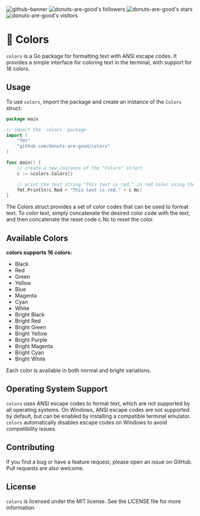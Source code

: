 ![github-banner](https://user-images.githubusercontent.com/96031819/229327991-15ff4ce6-11ef-48eb-bc64-c5e28b46e885.png)
![donuts-are-good's followers](https://img.shields.io/github/followers/donuts-are-good?&color=555&style=for-the-badge&label=followers) ![donuts-are-good's stars](https://img.shields.io/github/stars/donuts-are-good?affiliations=OWNER%2CCOLLABORATOR&color=555&style=for-the-badge) ![donuts-are-good's visitors](https://komarev.com/ghpvc/?username=donuts-are-good&color=555555&style=for-the-badge&label=visitors)

# 🎨 Colors

`colors` is a Go package for formatting text with ANSI escape codes. It provides a simple interface for coloring text in the terminal, with support for 16 colors.

## Usage

To use `colors`, import the package and create an instance of the `Colors` struct:

```go
package main

// import the `colors` package
import (
	"fmt"
	"github.com/donuts-are-good/colors"
)

func main() {
	// create a new instance of the "Colors" struct
	c := &colors.Colors{}

	// print the test string "This text is red." in red color using the "Red" color code and reset code "Nc" of the "Colors" struct
	fmt.Println(c.Red + "This text is red." + c.Nc)
}

```
The Colors struct provides a set of color codes that can be used to format text. To color text, simply concatenate the desired color code with the text, and then concatenate the reset code c.Nc to reset the color.

## Available Colors
**colors supports 16 colors:**

- Black
- Red
- Green
- Yellow
- Blue
- Magenta
- Cyan
- White
- Bright Black
- Bright Red
- Bright Green
- Bright Yellow
- Bright Purple
- Bright Magenta
- Bright Cyan
- Bright White

Each color is available in both normal and bright variations.

## Operating System Support
`colors` uses ANSI escape codes to format text, which are not supported by all operating systems. On Windows, ANSI escape codes are not supported by default, but can be enabled by installing a compatible terminal emulator. `colors` automatically disables escape codes on Windows to avoid compatibility issues.

## Contributing
If you find a bug or have a feature request, please open an issue on GitHub. Pull requests are also welcome.

## License
`colors` is licensed under the MIT license. See the LICENSE file for more information.